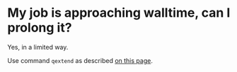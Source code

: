 # My job is approaching walltime, can I prolong it?

Yes, in a limited way.

Use command `qextend` as described [on this page](../../../../computing/extend-walltime/).


